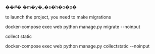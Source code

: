��#� �m�y�_�s�h�o�p�

to launch the project, you need to make migrations

docker-compose exec web python manage.py migrate --noinput

collect static

docker-compose exec web python manage.py collectstatic --noinput
